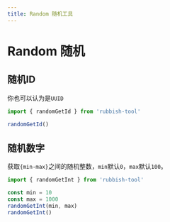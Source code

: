 ```yaml
---
title: Random 随机工具
---
```


# Random 随机


## 随机ID

你也可以认为是`UUID`

```js
import { randomGetId } from 'rubbish-tool'

randomGetId()
```

## 随机数字

获取`{min-max}`之间的随机整数，`min`默认`0`，`max`默认`100`。

```js
import { randomGetInt } from 'rubbish-tool'

const min = 10
const max = 1000
randomGetInt(min, max)
randomGetInt()
```